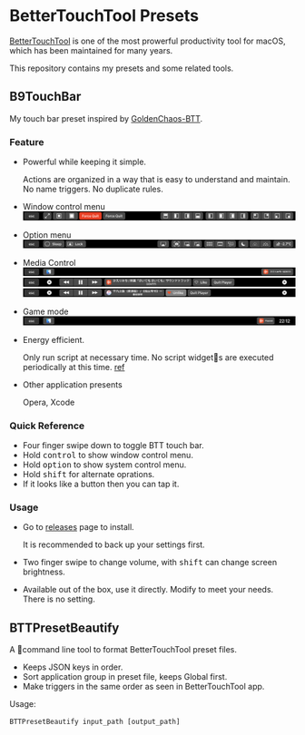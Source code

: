 # BetterTouchTool Presets

[BetterTouchTool](https://www.folivora.ai) is one of the most prowerful productivity tool for macOS, which has been maintained for many years.

This repository contains my presets and some related tools.

## B9TouchBar

My touch bar preset inspired by [GoldenChaos-BTT](https://community.folivora.ai/t/goldenchaos-btt-a-complete-touch-bar-ui-replacement-preset/1281).

### Feature

- Powerful while keeping it simple.

    Actions are organized in a way that is easy to understand and maintain.
    No name triggers.
    No duplicate rules.

- Window control menu
    ![Window control screenshot](doc_assets/touchbar_window_control.png)

- Option menu
    ![Option menu screenshot](doc_assets/touchbar_option_menu.png)

- Media Control
    ![Player Control Mini](doc_assets/touchbar_init.png)
    ![Player Control Menu](doc_assets/touchbar_player_control.png)
    ![Player Control Like](doc_assets/touchbar_player_control_like.png)

- Game mode
    ![Game mode screenshot](doc_assets/touchbar_game_mode.png)

- Energy efficient.

    Only run script at necessary time.
    No script widgets are executed periodically at this time. [ref](https://community.folivora.ai/t/updated-testing-the-battery-life-impact-of-applescript-widgets/3189)

- Other application presents

    Opera, Xcode

### Quick Reference

- Four finger swipe down to toggle BTT touch bar.
- Hold <kbd>control</kbd> to show window control menu.
- Hold <kbd>option</kbd> to show system control menu.
- Hold <kbd>shift</kbd> for alternate oprations.
- If it looks like a button then you can tap it.

### Usage

- Go to [releases](https://github.com/BB9z/BetterTouchTool-B9Presets/releases) page to install.

    It is recommended to back up your settings first.

- Two finger swipe to change volume, with <kbd>shift</kbd> can change screen brightness.

- Available out of the box, use it directly. Modify to meet your needs. There is no setting.

## BTTPresetBeautify

A command line tool to format BetterTouchTool preset files.

- Keeps JSON keys in order.
- Sort application group in preset file, keeps Global first.
- Make triggers in the same order as seen in BetterTouchTool app.

Usage:

```shell
BTTPresetBeautify input_path [output_path]
```
